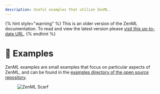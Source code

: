 ```yaml
---
description: Useful examples that utilize ZenML.
---
```


{% hint style="warning" %}
This is an older version of the ZenML documentation. To read and view the latest version please [visit this up-to-date URL](https://docs.zenml.io).
{% endhint %}


# 🔏 Examples

ZenML examples are small examples that focus on particular aspects of ZenML, and can be found in the [examples directory of the open source repository](https://github.com/zenml-io/zenml/blob/main/examples/).

<!-- For scarf -->
<figure><img alt="ZenML Scarf" referrerpolicy="no-referrer-when-downgrade" src="https://static.scarf.sh/a.png?x-pxid=f0b4f458-0a54-4fcd-aa95-d5ee424815bc" /></figure>
